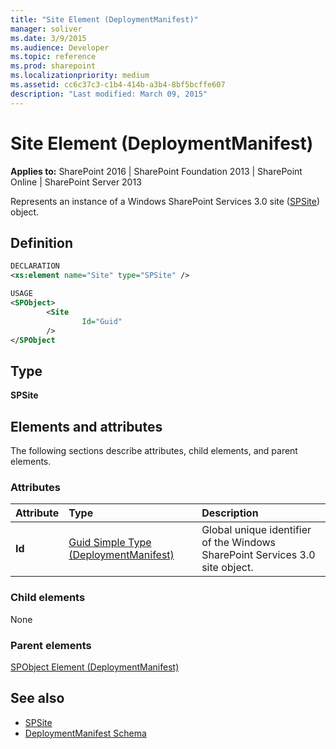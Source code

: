 ```yaml
---
title: "Site Element (DeploymentManifest)"
manager: soliver
ms.date: 3/9/2015
ms.audience: Developer
ms.topic: reference
ms.prod: sharepoint
ms.localizationpriority: medium
ms.assetid: cc6c37c3-c1b4-414b-a3b4-8bf5bcffe607
description: "Last modified: March 09, 2015"
---
```


# Site Element (DeploymentManifest)

**Applies to:** SharePoint 2016 | SharePoint Foundation 2013 | SharePoint Online | SharePoint Server 2013 
  
Represents an instance of a Windows SharePoint Services 3.0 site ([SPSite](https://msdn.microsoft.com/library/Microsoft.SharePoint.SPSite.aspx)) object. 

## Definition

```XML
DECLARATION
<xs:element name="Site" type="SPSite" />

USAGE
<SPObject>
        <Site
                Id="Guid"
        />
</SPObject

```

## Type

**SPSite**
  
## Elements and attributes

The following sections describe attributes, child elements, and parent elements.

### Attributes

|**Attribute**|**Type**|**Description**|
|:-----|:-----|:-----|
|**Id** <br/> |[Guid Simple Type (DeploymentManifest)](guid-simple-type-deploymentmanifest.md) <br/> |Global unique identifier of the Windows SharePoint Services 3.0 site object.  <br/> |
   
### Child elements

None
   
### Parent elements

[SPObject Element (DeploymentManifest)](spobject-element-deploymentmanifest.md)
   
## See also

- [SPSite](https://msdn.microsoft.com/library/Microsoft.SharePoint.SPSite.aspx)
- [DeploymentManifest Schema](deploymentmanifest-schema.md)

